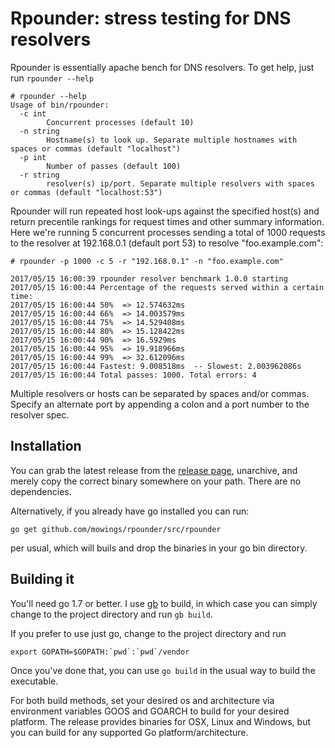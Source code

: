 # Rpounder: stress testing for DNS  resolvers

Rpounder is essentially apache bench for DNS resolvers. To get help, just run `rpounder --help`

    # rpounder --help
	Usage of bin/rpounder:
	  -c int
			Concurrent processes (default 10)
	  -n string
			Hostname(s) to look up. Separate multiple hostnames with spaces or commas (default "localhost")
	  -p int
			Number of passes (default 100)
	  -r string
			resolver(s) ip/port. Separate multiple resolvers with spaces or commas (default "localhost:53")

Rpounder will run repeated host look-ups against the specified host(s) and return precentile rankings for request times
and other summary information. Here we're running 5 concurrent processes sending a total of 1000 requests to the resolver at 192.168.0.1 (default port 53) to resolve "foo.example.com":

	# rpounder -p 1000 -c 5 -r "192.168.0.1" -n "foo.example.com"

	2017/05/15 16:00:39 rpounder resolver benchmark 1.0.0 starting
	2017/05/15 16:00:44 Percentage of the requests served within a certain time:
	2017/05/15 16:00:44 50%  => 12.574632ms
	2017/05/15 16:00:44 66%  => 14.003579ms
	2017/05/15 16:00:44 75%  => 14.529408ms
	2017/05/15 16:00:44 80%  => 15.128422ms
	2017/05/15 16:00:44 90%  => 16.5929ms
	2017/05/15 16:00:44 95%  => 19.918966ms
	2017/05/15 16:00:44 99%  => 32.612096ms
	2017/05/15 16:00:44 Fastest: 9.008518ms  -- Slowest: 2.003962086s
	2017/05/15 16:00:44 Total passes: 1000. Total errors: 4
	
Multiple resolvers or hosts can be separated by spaces and/or commas. Specify an alternate port by appending a colon and a port number to the resolver spec.

## Installation

You can grab the latest release from the [release page](https://github.com/mowings/rpounder/releases), unarchive,  and merely copy the correct binary somewhere on your path. There are no dependencies.

Alternatively, if you already have go installed you can run:

```shell
go get github.com/mowings/rpounder/src/rpounder
```
per usual, which will buils and drop the binaries in your go bin directory.


## Building it

You'll need go 1.7 or better. I use [gb](https://getgb.io/) to build, in which case you can simply change to the project directory and run `gb build`. 

If you prefer to use just go, change to the project directory and run

    export GOPATH=$GOPATH:`pwd`:`pwd`/vendor
    
Once you've done that, you can use `go build` in the usual way to build the executable. 

For both build methods, set your desired os and architecture via environment variables GOOS and GOARCH to build for your desired platform. 
The release provides binaries for OSX, Linux and Windows, but you can build for any supported Go platform/architecture. 
